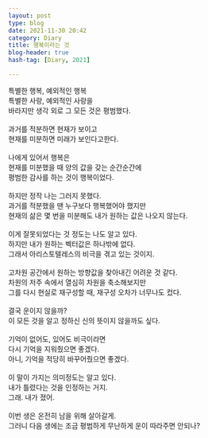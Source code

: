 ```yaml
---
layout: post
type: blog
date: 2021-11-30 20:42
category: Diary
title: 행복이라는 것
blog-header: true
hash-tag: [Diary, 2021]

---
```




특별한 행복, 예외적인 행복<br>
특별한 사랑, 예외적인 사랑을<br>
바라지만 생각 외로 그 모든 것은 평범했다.<br>
<br>
과거를 적분하면 현재가 보이고<br>
현재를 미분하면 미래가 보인다고한다.<br>
<br>
나에게 있어서 행복은<br>
현재를 미분했을 때 양의 값을 갖는 순간순간에<br>
평범한 감사를 하는 것이 행복이었다.<br>
<br>
하지만 정작 나는 그러지 못했다.<br>
과거를 적분했을 땐 누구보다 행복했어야 했지만<br>
현재의 삶은 몇 번을 미분해도 내가 원하는 값은 나오지 않는다.<br>
<br>
이게 잘못되었다는 것 정도는 나도 알고 있다.<br>
하지만 내가 원하는 벡터값은 하나밖에 없다.<br>
그래서 아리스토텔레스의 비극을 겪고 있는 것이지.<br>
<br>
고차원 공간에서 원하는 방향값을 찾아내긴 어려운 것 같다.<br>
차원의 저주 속에서 열심히 차원을 축소해보지만<br>
그를 다시 현실로 재구성할 때, 재구성 오차가 너무나도 컸다.<br>
<br>
결국 운이지 않을까?<br>
이 모든 것을 알고 정하신 신의 뜻이지 않을까도 싶다.<br>
<br>
기억이 없어도, 있어도 비극이라면<br>
다시 기억을 지워줬으면 좋겠다.<br>
아니, 기억을 적당히 바꾸어줬으면 좋겠다.<br>
<br>
이 말이 가지는 의미정도는 알고 있다.<br>
내가 틀렸다는 것을 인정하는 거지.<br>
그래. 내가 졌어.<br>
<br>
이번 생은 온전히 남을 위해 살아갈게.<br>
그러니 다음 생에는 조금 평범하게 무난하게 운이 따라주면 안되나?<br>